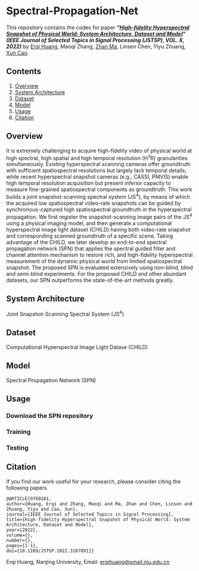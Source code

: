 # Spectral-Propagation-Net
This repository contains the codes for paper ***"[High-fidelity Hyperspectral Snapshot of Physical World: System Architecture, Dataset and Model](https://ieeexplore.ieee.org/document/9760181)"
(IEEE Journal of Selected Topics in Signal Processing (JSTSP), VOL. X, 2022)*** by [Erqi Huang](https://erqihuang.github.io/), Maoqi Zhang, [Zhan Ma](https://vision.nju.edu.cn/fc/d3/c29470a457939/page.htm), Linsen Chen, Yiyu Zhuang, [Xun Cao](https://cite.nju.edu.cn/People/Faculty/20190621/i5054.html).

## Contents
1. [Overview](#overview)
2. [System Architecture](#system-architecture)
3. [Dataset](#dataset)
4. [Model](#model)
5. [Usage](#usage)
6. [Citation](#citation)

## Overview
It is extremely challenging to acquire high-fidelity video of physical world at high spectral, high spatial and high temporal resolution (H<sup>3</sup>R) granularities simultaneously. Existing hyperspectral scanning cameras offer groundtruth with sufficient spatiospectral resolutions but largely lack temporal details; while recent hyperspectral snapshot cameras (e.g., CASSI, PMVIS) enable high temporal resolution acquisition but present inferior capacity to measure fine-grained spatiospectral components as groundtruth. This work builds a joint snapshot-scanning spectral system (JS<sup>4</sup>), by means of which the acquired low spatiospectral video-rate snapshots can be guided by synchronous-captured high spatiospectral groundtruth in the hyperspectral propagation. We first register the snapshot-scanning image pairs of the JS<sup>4</sup> using a physical imaging model, and then generate a computational hyperspectral image light dataset (CHILD) having both video-rate snapshot and corresponding scanned groundtruth of a specific scene. Taking advantage of the CHILD, we later develop an end-to-end spectral propagation network (SPN) that applies the spectral guided filter and channel attention mechanism to restore rich, and high-fidelity hyperspectral measurement of the dynamic physical world from limited spatiospectral snapshot. The proposed SPN is evaluated extensively using non-blind, blind and semi-blind experiments. For the proposed CHILD and other abundant datasets, our SPN outperforms the state-of-the-art methods greatly.

## System Architecture
Joint Snapshot-Scanning Spectral System (JS<sup>4</sup>)

## Dataset
Computational Hyperspectral Image Light Datase (CHILD)

## Model
Spectral Propagation Network (SPN)

## Usage
### Download the SPN repository
### Training
### Testing

## Citation
If you find our work useful for your research, please consider citing the following papers

```
@ARTICLE{9760181,  
author={Huang, Erqi and Zhang, Maoqi and Ma, Zhan and Chen, Linsen and Zhuang, Yiyu and Cao, Xun},  
journal={IEEE Journal of Selected Topics in Signal Processing},   
title={High-fidelity Hyperspectral Snapshot of Physical World: System Architecture, Dataset and Model},   
year={2022},  
volume={},  
number={},  
pages={1-1},  
doi={10.1109/JSTSP.2022.3167891}}
```

Erqi Huang, Nanjing University, Email: erqihuang@smail.nju.edu.cn

